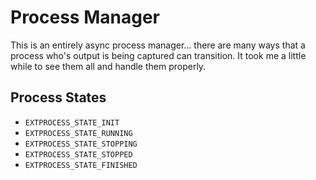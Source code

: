 # Process Manager

This is an entirely async process manager... there are many ways that a
process who's output is being captured can transition. It took me a little
while to see them all and handle them properly.

## Process States

* `EXTPROCESS_STATE_INIT`
* `EXTPROCESS_STATE_RUNNING`
* `EXTPROCESS_STATE_STOPPING`
* `EXTPROCESS_STATE_STOPPED`
* `EXTPROCESS_STATE_FINISHED`
